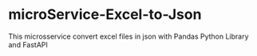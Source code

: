 # microService-Excel-to-Json

This microsservice convert excel files in json with Pandas Python Library and FastAPI
